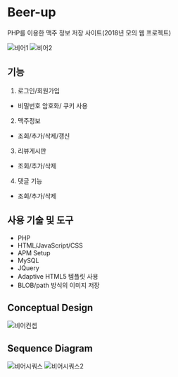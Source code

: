 # Beer-up
PHP를 이용한 맥주 정보 저장 사이트(2018년 모의 웹 프로젝트)

![비어1](https://user-images.githubusercontent.com/49789734/64251135-b86e1200-cf52-11e9-917e-55da79d9e916.png)
![비어2](https://user-images.githubusercontent.com/49789734/64251133-b86e1200-cf52-11e9-9ff0-8ede42d039c3.png)


## 기능

1) 로그인/회원가입
- 비밀번호 암호화/ 쿠키 사용

2) 맥주정보 
- 조회/추가/삭제/갱신

3) 리뷰게시판 
- 조회/추가/삭제

4) 댓글 기능
- 조회/추가/삭제

## 사용 기술 및 도구

- PHP
- HTML/JavaScript/CSS
- APM Setup
- MySQL
- JQuery
- Adaptive HTML5 템플릿 사용
- BLOB/path 방식의 이미지 저장 

## Conceptual Design

![비어컨셉](https://user-images.githubusercontent.com/49789734/64252385-bf4a5400-cf55-11e9-8693-6fc72f133ec1.png)

## Sequence Diagram

![비어시쿼스](https://user-images.githubusercontent.com/49789734/64252179-329f9600-cf55-11e9-85e3-65aa397c2fe3.png)
![비어시쿼스2](https://user-images.githubusercontent.com/49789734/64252178-329f9600-cf55-11e9-8b99-99da3d9b1890.png)

